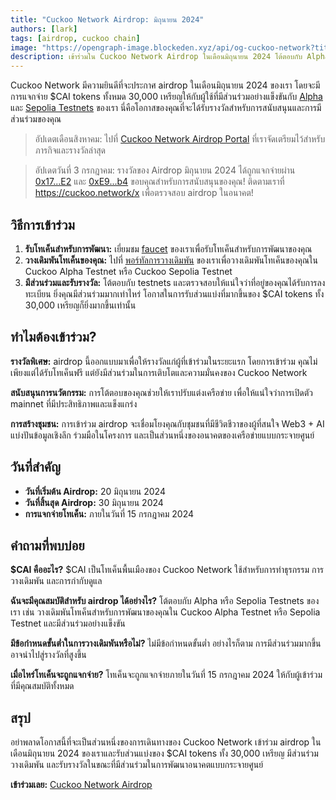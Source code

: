```yaml
---
title: "Cuckoo Network Airdrop: มิถุนายน 2024"
authors: [lark]
tags: [airdrop, cuckoo chain]
image: "https://opengraph-image.blockeden.xyz/api/og-cuckoo-network?title=Cuckoo%20Network%20Airdrop%3A%20มิถุนายน%202024"
description: เข้าร่วมใน Cuckoo Network Airdrop ในเดือนมิถุนายน 2024 โต้ตอบกับ Alpha และ Sepolia Testnets ของเราเพื่อรับส่วนแบ่งของ 30,000 $CAI tokens อย่าพลาด!
---
```


Cuckoo Network มีความยินดีที่จะประกาศ airdrop ในเดือนมิถุนายน 2024 ของเรา โดยจะมีการแจกจ่าย $CAI tokens ทั้งหมด 30,000 เหรียญให้กับผู้ใช้ที่มีส่วนร่วมอย่างแข็งขันกับ [Alpha](https://scan.cuckoo.network/) และ [Sepolia Testnets](https://testnet-scan.cuckoo.network/) ของเรา นี่คือโอกาสของคุณที่จะได้รับรางวัลสำหรับการสนับสนุนและการมีส่วนร่วมของคุณ

> อัปเดตเดือนสิงหาคม: ไปที่ [Cuckoo Network Airdrop Portal](https://cuckoo.network/portal/airdrop) ที่เราจัดเตรียมไว้สำหรับภารกิจและรางวัลล่าสุด

> อัปเดตวันที่ 3 กรกฎาคม: รางวัลของ Airdrop มิถุนายน 2024 ได้ถูกแจกจ่ายผ่าน [0x17...E2](https://scan.cuckoo.network/address/0x17Ee826fB6E9Cf7Bc1433a50215A62Ff49999CE2) และ [0xE9...b4](https://scan.cuckoo.network/address/0xE92f753D70B650424677B206Afd616A895D32eb4) ขอบคุณสำหรับการสนับสนุนของคุณ! ติดตามเราที่ https://cuckoo.network/x เพื่อตรวจสอบ airdrop ในอนาคต!

## วิธีการเข้าร่วม

1. **รับโทเค็นสำหรับการพัฒนา:** เยี่ยมชม [faucet](https://cuckoo.network/portal/faucet/) ของเราเพื่อรับโทเค็นสำหรับการพัฒนาของคุณ
2. **วางเดิมพันโทเค็นของคุณ:** ไปที่ [พอร์ทัลการวางเดิมพัน](https://cuckoo.network/portal/staking/testnet) ของเราเพื่อวางเดิมพันโทเค็นของคุณใน Cuckoo Alpha Testnet หรือ Cuckoo Sepolia Testnet
3. **มีส่วนร่วมและรับรางวัล:** โต้ตอบกับ testnets และตรวจสอบให้แน่ใจว่าที่อยู่ของคุณได้รับการลงทะเบียน ยิ่งคุณมีส่วนร่วมมากเท่าไหร่ โอกาสในการรับส่วนแบ่งที่มากขึ้นของ $CAI tokens ทั้ง 30,000 เหรียญก็ยิ่งมากขึ้นเท่านั้น

## ทำไมต้องเข้าร่วม?

**รางวัลพิเศษ:** airdrop นี้ออกแบบมาเพื่อให้รางวัลแก่ผู้ที่เข้าร่วมในระยะแรก โดยการเข้าร่วม คุณไม่เพียงแต่ได้รับโทเค็นฟรี แต่ยังมีส่วนร่วมในการเติบโตและความมั่นคงของ Cuckoo Network

**สนับสนุนการนวัตกรรม:** การโต้ตอบของคุณช่วยให้เราปรับแต่งเครือข่าย เพื่อให้แน่ใจว่าการเปิดตัว mainnet ที่มีประสิทธิภาพและแข็งแกร่ง

**การสร้างชุมชน:** การเข้าร่วม airdrop จะเชื่อมโยงคุณกับชุมชนที่มีชีวิตชีวาของผู้ที่สนใจ Web3 + AI แบ่งปันข้อมูลเชิงลึก ร่วมมือในโครงการ และเป็นส่วนหนึ่งของอนาคตของเครือข่ายแบบกระจายศูนย์

## วันที่สำคัญ

- **วันที่เริ่มต้น Airdrop:** 20 มิถุนายน 2024
- **วันที่สิ้นสุด Airdrop:** 30 มิถุนายน 2024
- **การแจกจ่ายโทเค็น:** ภายในวันที่ 15 กรกฎาคม 2024

## คำถามที่พบบ่อย

**$CAI คืออะไร?** $CAI เป็นโทเค็นพื้นเมืองของ Cuckoo Network ใช้สำหรับการทำธุรกรรม การวางเดิมพัน และการกำกับดูแล

**ฉันจะมีคุณสมบัติสำหรับ airdrop ได้อย่างไร?** โต้ตอบกับ Alpha หรือ Sepolia Testnets ของเรา เช่น วางเดิมพันโทเค็นสำหรับการพัฒนาของคุณใน Cuckoo Alpha Testnet หรือ Sepolia Testnet และมีส่วนร่วมอย่างแข็งขัน

**มีข้อกำหนดขั้นต่ำในการวางเดิมพันหรือไม่?** ไม่มีข้อกำหนดขั้นต่ำ อย่างไรก็ตาม การมีส่วนร่วมมากขึ้นอาจนำไปสู่รางวัลที่สูงขึ้น

**เมื่อไหร่โทเค็นจะถูกแจกจ่าย?** โทเค็นจะถูกแจกจ่ายภายในวันที่ 15 กรกฎาคม 2024 ให้กับผู้เข้าร่วมที่มีคุณสมบัติทั้งหมด

## สรุป

อย่าพลาดโอกาสนี้ที่จะเป็นส่วนหนึ่งของการเดินทางของ Cuckoo Network เข้าร่วม airdrop ในเดือนมิถุนายน 2024 ของเราและรับส่วนแบ่งของ $CAI tokens ทั้ง 30,000 เหรียญ มีส่วนร่วม วางเดิมพัน และรับรางวัลในขณะที่มีส่วนร่วมในการพัฒนาอนาคตแบบกระจายศูนย์

**เข้าร่วมเลย:** [Cuckoo Network Airdrop](https://cuckoo.network/portal/faucet/)
